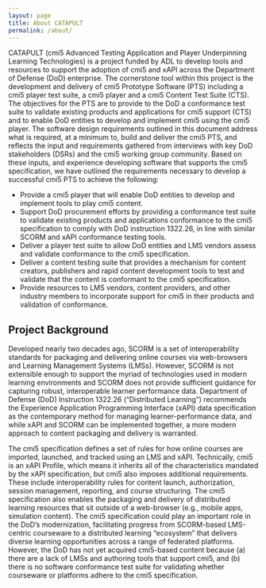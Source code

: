 ```yaml
---
layout: page
title: About CATAPULT
permalink: /about/
---
```


CATAPULT (cmi5 Advanced Testing Application and Player Underpinning Learning Technologies) is a project funded by ADL
to develop tools and resources to support the adoption of cmi5 and xAPI across the Department of Defense (DoD)
enterprise. The cornerstone tool within this project is the development and delivery of cmi5 Prototype Software (PTS)
including a cmi5 player test suite, a cmi5 player and a cmi5 Content Test Suite (CTS). The objectives for the PTS are
to provide to the DoD a conformance test suite to validate existing products and applications for cmi5 support (CTS)
and to enable DoD entities to develop and implement cmi5 using the cmi5 player.  The software design requirements
outlined in this document address what is required, at a minimum to, build and deliver the cmi5 PTS, and reflects the
input and requirements gathered from interviews with key DoD stakeholders (DSRs) and the cmi5 working group community.
Based on these inputs, and experience developing software that supports the cmi5 specification, we have outlined the
requirements necessary to develop a successful cmi5 PTS to achieve the following:

* Provide a cmi5 player that will enable DoD entities to develop and implement tools to play cmi5 content.
* Support DoD procurement efforts by providing a conformance test suite to validate existing products and applications
  conformance to the cmi5 specification to comply with DoD instruction 1322.26, in line with similar SCORM and xAPI
  conformance testing tools.
* Deliver a player test suite to allow DoD entities and LMS vendors assess and validate conformance to the cmi5
  specification.
* Deliver a content testing suite that provides a mechanism for content creators, publishers and rapid content
  development tools to test and validate that the content is conformant to the cmi5 specification.
* Provide resources to LMS vendors, content providers, and other industry members to incorporate support for cmi5 in
  their products and validation of conformance.

## Project Background

Developed nearly two decades ago, SCORM is a set of interoperability standards for packaging and delivering online
courses via web-browsers and Learning Management Systems (LMSs). However, SCORM is not extensible enough to support
the myriad of technologies used in modern learning environments and SCORM does not provide sufficient guidance for
capturing robust, interoperable learner performance data. Department of Defense (DoD) Instruction 1322.26
(“Distributed Learning”) recommends the Experience Application Programming Interface (xAPI) data specification as the
contemporary method for managing learner-performance data, and while xAPI and SCORM can be implemented together, a
more modern approach to content packaging and delivery is warranted.

The cmi5 specification defines a set of rules for how online courses are imported, launched, and tracked using an LMS
and xAPI. Technically, cmi5 is an xAPI Profile, which means it inherits all of the characteristics mandated by the
xAPI specification, but cmi5 also imposes additional requirements. These include interoperability rules for content
launch, authorization, session management, reporting, and course structuring. The cmi5 specification also enables the
packaging and delivery of distributed learning resources that sit outside of a web-browser (e.g., mobile apps,
simulation content). The cmi5 specification could play an important role in the DoD’s modernization, facilitating
progress from SCORM-based LMS-centric courseware to a distributed learning “ecosystem” that delivers diverse learning
opportunities across a range of federated platforms. However, the DoD has not yet acquired cmi5-based content because
(a) there are a lack of LMSs and authoring tools that support cmi5, and (b) there is no software conformance test
suite for validating whether courseware or platforms adhere to the cmi5 specification.
